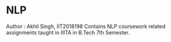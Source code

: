 # NLP

Author : Akhil Singh, IIT2018198
Contains NLP coursework related assignments taught in IIITA in B.Tech 7th Semester.
